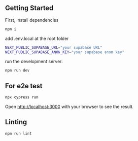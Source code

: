 ## Getting Started

First, install dependencies

```bash
npm i
```

add .env.local at the root folder

```bash
NEXT_PUBLIC_SUPABASE_URL="your supabase URL"
NEXT_PUBLIC_SUPABASE_ANON_KEY="your supabase anon key"
```

run the development server:

```bash
npm run dev
```
## For e2e test
```bash
npx cypress run
```

Open [http://localhost:3000](http://localhost:3000) with your browser to see the result.

## Linting

```bash
npm run lint
```
